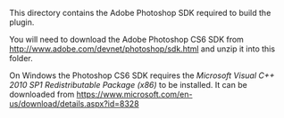 This directory contains the Adobe Photoshop SDK required to build the plugin.

You will need to download the Adobe Photoshop CS6 SDK from http://www.adobe.com/devnet/photoshop/sdk.html and unzip it into this folder.

On Windows the Photoshop CS6 SDK requires the *Microsoft Visual C++ 2010 SP1 Redistributable Package (x86)* to be installed.
It can be downloaded from https://www.microsoft.com/en-us/download/details.aspx?id=8328
